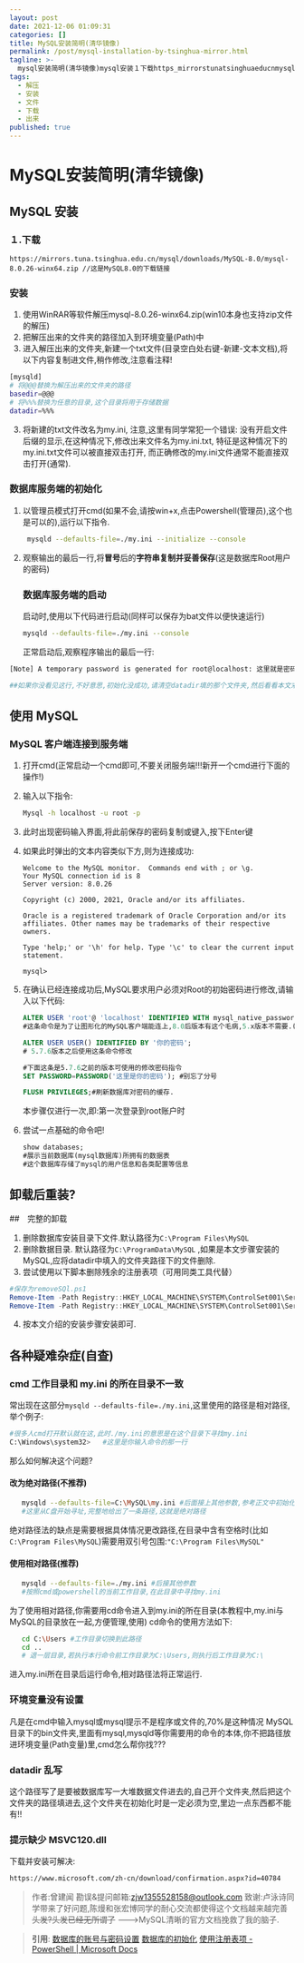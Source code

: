```yaml
---
layout: post
date: 2021-12-06 01:09:31
categories: []
title: MySQL安装简明(清华镜像)
permalink: /post/mysql-installation-by-tsinghua-mirror.html
tagline: >-
  mysql安装简明(清华镜像)mysql安装１下载https_mirrorstunatsinghuaeducnmysqldownloadsmysqlmysqlwinxzip这是mysql的下载链接安装使用winrar等软件解压mysqlwinxzip(win本身也支持zip文件的解压)把解压出来的文件夹的路径加入到环境变量(path)中进入解压出来的文件夹新建一个txt文件(目录空白处右键新建文本文档)将以下内容复制进文件稍作修改注意看注释_[mysqld]#将at_at_at_替换为解压出来的文件夹的路
tags:
  - 解压
  - 安装
  - 文件
  - 下载
  - 出来
published: true
---
```


# MySQL安装简明(清华镜像)

## MySQL 安装

### １.下载

```
https://mirrors.tuna.tsinghua.edu.cn/mysql/downloads/MySQL-8.0/mysql-8.0.26-winx64.zip //这是MySQL8.0的下载链接
```

### 安装

1. 使用WinRAR等软件解压mysql-8.0.26-winx64.zip(win10本身也支持zip文件的解压)
2. 把解压出来的文件夹的路径加入到环境变量(Path)中
3. 进入解压出来的文件夹,新建一个txt文件(目录空白处右键-新建-文本文档),将以下内容复制进文件,稍作修改,注意看注释!

```bash
[mysqld]
# 将@@@替换为解压出来的文件夹的路径
basedir=@@@
# 将%%%替换为任意的目录,这个目录将用于存储数据
datadir=%%%

```

3. 将新建的txt文件改名为my.ini,
   注意,这里有同学常犯一个错误:
   没有开启文件后缀的显示,在这种情况下,修改出来文件名为my.ini.txt,
   特征是这种情况下的my.ini.txt文件可以被直接双击打开,
   而正确修改的my.ini文件通常不能直接双击打开(通常).

### 数据库服务端的初始化

1. 以管理员模式打开cmd(如果不会,请按win+x,点击Powershell(管理员),这个也是可以的),运行以下指令.

   ```bash
    mysqld --defaults-file=./my.ini --initialize --console
   ```
2. 观察输出的最后一行,将**冒号**后的**字符串复制并妥善保存**(这是数据库Root用户的密码)

   ### 数据库服务端的启动

   启动时,使用以下代码进行启动(同样可以保存为bat文件以便快速运行)

   ```bash
   mysqld --defaults-file=./my.ini --console
   ```

   正常启动后,观察程序输出的最后一行:

```bash
[Note] A temporary password is generated for root@localhost: 这里就是密码!!!

##如果你没看见这行,不好意思,初始化没成功,请清空datadir填的那个文件夹,然后看看本文末尾的疑难杂症系列,重新试一次.
```

## 使用 MySQL

### MySQL 客户端连接到服务端

1. 打开cmd(正常启动一个cmd即可,不要关闭服务端!!!新开一个cmd进行下面的操作!)
2. 输入以下指令:

   ```bash
   Mysql -h localhost -u root -p
   ```
3. 此时出现密码输入界面,将此前保存的密码复制或键入,按下Enter键
4. 如果此时弹出的文本内容类似下方,则为连接成功:

   ```text
   Welcome to the MySQL monitor.  Commands end with ; or \g.
   Your MySQL connection id is 8
   Server version: 8.0.26

   Copyright (c) 2000, 2021, Oracle and/or its affiliates.

   Oracle is a registered trademark of Oracle Corporation and/or its
   affiliates. Other names may be trademarks of their respective
   owners.

   Type 'help;' or '\h' for help. Type '\c' to clear the current input statement.

   mysql>
   ```
5. 在确认已经连接成功后,MySQL要求用户必须对Root的初始密码进行修改,请输入以下代码:

   ```sql
   ALTER USER 'root'@ 'localhost' IDENTIFIED WITH mysql_native_password BY '你的密码';
   #这条命令是为了让图形化的MySQL客户端能连上,8.0后版本有这个毛病,5.x版本不需要.(做作业用这条)

   ALTER USER USER() IDENTIFIED BY '你的密码';
   # 5.7.6版本之后使用这条命令修改

   #下面这条是5.7.6之前的版本可使用的修改密码指令
   SET PASSWORD=PASSWORD('这里是你的密码'); #别忘了分号

   FLUSH PRIVILEGES;#刷新数据库对密码的缓存.
   ```

   本步骤仅进行一次,即:第一次登录到root账户时
6. 尝试一点基础的命令吧!

   ```sql
   show databases;
   #展示当前数据库(mysql数据库)所拥有的数据表
   #这个数据库存储了mysql的用户信息和各类配置等信息
   ```

## 卸载后重装?

##　完整的卸载

1. 删除数据库安装目录下文件.默认路径为`C:\Program Files\MySQL`
2. 删除数据目录.  默认路径为`C:\ProgramData\MySQL`  ,如果是本文步骤安装的MySQL,应将datadir中填入的文件夹路径下的文件删除.
3. 尝试使用以下脚本删除残余的注册表项（可用同类工具代替）

```powershell
#保存为removeSQl.ps1
Remove-Item -Path Registry::HKEY_LOCAL_MACHINE\SYSTEM\ControlSet001\Services\EventLog\Application\MySQLD Service
Remove-Item -Path Registry::HKEY_LOCAL_MACHINE\SYSTEM\ControlSet001\Services\EventLog\Application\MySQLD Service
```

4. 按本文介绍的安装步骤安装即可.

## 各种疑难杂症(自查)

### cmd 工作目录和 my.ini 的所在目录不一致

常出现在这部分`mysqld --defaults-file=./my.ini`,这里使用的路径是相对路径,举个例子:

```bash
#很多人cmd打开默认就在这,此时./my.ini的意思是在这个目录下寻找my.ini
C:\Windows\system32>   #这里是你输入命令的那一行   
```

   那么如何解决这个问题?

#### 改为绝对路径(不推荐)

```bash
   mysqld --defaults-file=C:\MySQL\my.ini #后面接上其他参数,参考正文中初始化和启动的样例
   #这里从C盘开始寻址,完整地给出了一条路径,这就是绝对路径
```

   绝对路径法的缺点是需要根据具体情况更改路径,在目录中含有空格时(比如`C:\Program Files\MySQL`)需要用双引号包围:`"C:\Program Files\MySQL"`

#### 使用相对路径(推荐)

```bash
   mysqld --defaults-file=./my.ini #后接其他参数
   #按照cmd或powershell的当前工作目录,在此目录中寻找my.ini
```

   为了使用相对路径,你需要用cd命令进入到my.ini的所在目录(本教程中,my.ini与MySQL的目录放在一起,方便管理,使用)
   cd命令的使用方法如下:

```bash
   cd C:\Users #工作目录切换到此路径
   cd .. 
   # 退一层目录,若执行本行命令前工作目录为C:\Users,则执行后工作目录为C:\
```

   进入my.ini所在目录后运行命令,相对路径法将正常运行.

### 环境变量没有设置

   凡是在cmd中输入mysql或mysql提示不是程序或文件的,70%是这种情况
   MySQL目录下的bin文件夹,里面有mysql,mysqld等你需要用的命令的本体,你不把路径放进环境变量(Path变量)里,cmd怎么帮你找???

### datadir 乱写

   这个路径写了是要被数据库写一大堆数据文件进去的,自己开个文件夹,然后把这个文件夹的路径填进去,这个文件夹在初始化时是一定必须为空,里边一点东西都不能有!!

### 提示缺少 MSVC120.dll

下载并安装可解决:

```bash
https://www.microsoft.com/zh-cn/download/confirmation.aspx?id=40784
```

> 作者:曾建闻
> 勘误&提问邮箱:zjw1355528158@outlook.com
> 致谢:卢泳诗同学带来了好问题,陈熳和张宏博同学的耐心交流都使得这个文档越来越完善  ~~头发?头发已经无所谓了~~
> --->MySQL清晰的官方文档挽救了我的脑子.

> **引用**:
> [数据库的账号与密码设置](https://www.mysqlzh.com/doc/45/182.html)
> [数据库的初始化](https://dev.mysql.com/doc/refman/8.0/en/data-directory-initialization.html#sa79741230)
> [使用注册表项 - PowerShell | Microsoft Docs](https://docs.microsoft.com/zh-cn/powershell/scripting/samples/working-with-registry-keys?view=powershell-5.1#listing-all-subkeys-of-a-registry-key)

‍
